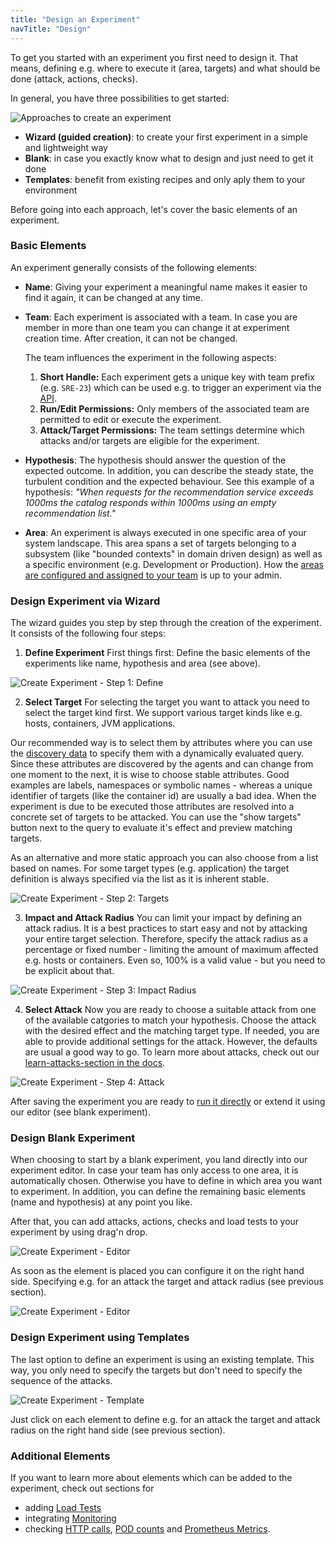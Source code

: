 ```yaml
---
title: "Design an Experiment"
navTitle: "Design"
---
```

To get you started with an experiment you first need to design it.
That means, defining e.g. where to execute it (area, targets) and what should be done (attack, actions, checks).

In general, you have three possibilities to get started:

![Approaches to create an experiment](create-experiment-approaches.png)

- **Wizard (guided creation)**: to create your first experiment in a simple and lightweight way
- **Blank**: in case you exactly know what to design and just need to get it done
- **Templates**: benefit from existing recipes and only aply them to your environment

Before going into each approach, let's cover the basic elements of an experiment.

### Basic Elements
An experiment generally consists of the following elements:
- **Name**: Giving your experiment a meaningful name makes it easier to find it again, it can be changed at any time.
- **Team**: Each experiment is associated with a team.
  In case you are member in more than one team you can change it at experiment creation time.
  After creation, it can not be changed.

  The team influences the experiment in the following aspects:

  1. **Short Handle:** Each experiment gets a unique key with team prefix (e.g. `SRE-23`) which can be used e.g. to trigger an experiment via the [API](/integrate/10-api).
  2. **Run/Edit Permissions:** Only members of the associated team are permitted to edit or execute the experiment.
  3. **Attack/Target Permissions:** The team settings determine which attacks and/or targets are eligible for the experiment.

- **Hypothesis**: The hypothesis should answer the question of the expected outcome.
  In addition, you can describe the steady state, the turbulent condition and the expected behaviour.
  See this example of a hypothesis:
_"When requests for the recommendation service exceeds 1000ms the catalog responds within 1000ms using an empty recommendation list."_

- **Area**: An experiment is always executed in one specific area of your system landscape.
  This area spans a set of targets belonging to a subsystem (like "bounded contexts" in domain driven design) as well as a specific environment (e.g. Development or Production).
  How the [areas are configured and assigned to your team](../../install-configure/50-set-up-areas) is up to your admin.

### Design Experiment via Wizard

The wizard guides you step by step through the creation of the experiment.
It consists of the following four steps:

  1. **Define Experiment**
  First things first: Define the basic elements of the experiments like name, hypothesis and area (see above).

![Create Experiment - Step 1: Define](create-experiment-step1.png)

  2. **Select Target**
  For selecting the target you want to attack you need to select the target kind first.
  We support various target kinds like e.g. hosts, containers, JVM applications.

  Our recommended way is to select them by attributes where you can use the [discovery data](../../learn/30-discovery) to specify them with a dynamically evaluated query.
  Since these attributes are discovered by the agents and can change from one moment to the next, it is wise to choose stable attributes.
  Good examples are labels, namespaces or symbolic names - whereas a unique identifier of targets (like the container id) are usually a bad idea.
  When the experiment is due to be executed those attributes are resolved into a concrete set of targets to be attacked.
  You can use the "show targets" button next to the query to evaluate it's effect and preview matching targets.

  As an alternative and more static approach you can also choose from a list based on names.
  For some target types (e.g. application) the target definition is always specified via the list as it is inherent stable.

![Create Experiment - Step 2: Targets](create-experiment-step2.png)

  3. **Impact and Attack Radius**
     You can limit your impact by defining an attack radius.
     It is a best practices to start easy and not by attacking your entire target selection.
     Therefore, specify the attack radius as a percentage or fixed number - limiting the amount of maximum affected e.g. hosts or containers.
     Even so, 100% is a valid value - but you need to be explicit about that.

![Create Experiment - Step 3: Impact Radius](create-experiment-step3.png)

  4. **Select Attack**
     Now you are ready to choose a suitable attack from one of the available catgories to match your hypothesis.
     Choose the attack with the desired effect and the matching target type.
     If needed, you are able to provide additional settings for the attack.
     However, the defaults are usual a good way to go.
     To learn more about attacks, check out our [learn-attacks-section in the docs](../../learn/20-attacks).

![Create Experiment - Step 4: Attack](create-experiment-step4.png)

After saving the experiment you are ready to [run it directly](/use/10-experiments/20-run) or extend it using our editor (see blank experiment).

### Design Blank Experiment

When choosing to start by a blank experiment, you land directly into our experiment editor.
In case your team has only access to one area, it is automatically chosen. Otherwise you have to define in which area you want to experiment.
In addition, you can define the remaining basic elements (name and hypothesis) at any point you like.

After that, you can add attacks, actions, checks and load tests to your experiment by using drag'n drop.

![Create Experiment - Editor](create-experiment-blank.png)

As soon as the element is placed you can configure it on the right hand side.
Specifying e.g. for an attack the target and attack radius (see previous section).

![Create Experiment - Editor](create-experiment-blank2.png)

### Design Experiment using Templates

The last option to define an experiment is using an existing template.
This way, you only need to specify the targets but don't need to specify the sequence of the attacks.

![Create Experiment - Template](create-experiment-template.png)

Just click on each element to define e.g. for an attack the target and attack radius on the right hand side (see previous section).

### Additional Elements
If you want to learn more about elements which can be added to the experiment, check out sections for
- adding [Load Tests](../../integrate/20-loadtests)
- integrating [Monitoring](../../integrate/30-monitoring)
- checking [HTTP calls](../../learn/15-actions/20-http-call), [POD counts](../../learn/15-actions/10-pod-count) and [Prometheus Metrics](../../learn/15-actions/30-prometheus).
